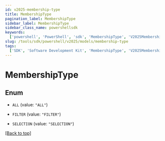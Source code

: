 ```yaml
---
id: v2025-membership-type
title: MembershipType
pagination_label: MembershipType
sidebar_label: MembershipType
sidebar_class_name: powershellsdk
keywords:
  ['powershell', 'PowerShell', 'sdk', 'MembershipType', 'V2025MembershipType']
slug: /tools/sdk/powershell/v2025/models/membership-type
tags:
  ['SDK', 'Software Development Kit', 'MembershipType', 'V2025MembershipType']
---
```


# MembershipType

## Enum

- `ALL` (value: `"ALL"`)

- `FILTER` (value: `"FILTER"`)

- `SELECTION` (value: `"SELECTION"`)

[[Back to top]](#)
